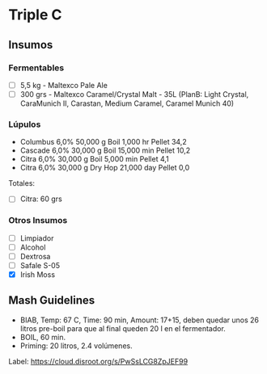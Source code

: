 Triple C
=====

Insumos
---

### Fermentables

* [ ] 5,5 kg - Maltexco Pale Ale
* [ ] 300 grs - Maltexco Caramel/Crystal Malt - 35L (PlanB:  Light Crystal, CaraMunich II, Carastan, Medium Caramel, Caramel Munich 40)

### Lúpulos


* Columbus  6,0%   50,000 g  Boil     1,000 hr    Pellet  34,2  
* Cascade  6,0%   30,000 g  Boil     15,000 min  Pellet  10,2  
* Citra    6,0%   30,000 g  Boil     5,000 min   Pellet  4,1   
* Citra  6,0%   30,000 g  Dry Hop  21,000 day  Pellet  0,0   

Totales:

* [ ] Citra: 60 grs


### Otros Insumos
* [ ] Limpiador
* [ ] Alcohol
* [ ] Dextrosa
* [ ] Safale S-05
* [X] Irish Moss

Mash Guidelines
---

* BIAB, Temp: 67 C, Time: 90 min, Amount: 17+15, deben quedar unos 26 litros pre-boil para que al final queden 20 l en el fermentador.
* BOIL, 60 min.
* Priming: 20 litros, 2.4 volúmenes.

Label: https://cloud.disroot.org/s/PwSsLCG8ZpJEF99
